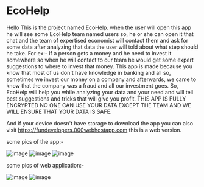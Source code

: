 # EcoHelp
Hello This is the project named EcoHelp. 
when the user will open this app he will see some EcoHelp team named users so, he or she can open it that chat and the team of expertised economist will contact them and ask for some data after analyzing that data the user will told about what step should he take. For ex:- If a person gets a money and he need to invest it somewhere so when he will contact to our team he would get some expert suggestions to where to invest that money.
This app is made because you know that most of us don't have knowledge in banking and all so, sometimes we invest our money on a company and afterwards, we came to know that the company was a fraud and all our investment goes.
So, EcoHelp will help you while analyzing your data and your need and will tell best suggestions and tricks that will give you profit.
THIS APP IS FULLY ENCRYPTED NO ONE CAN USE YOUR DATA EXCEPT THE TEAM AND WE WILL ENSURE THAT YOUR DATA IS SAFE.



And if your device doesn't have storage to download the app you can also visit https://fundevelopers.000webhostapp.com this is a web version. 

some pics of the app:- 

![image](https://user-images.githubusercontent.com/88923965/136646932-2d906b98-ed04-4149-87e3-c363ac820b11.png)
![image](https://user-images.githubusercontent.com/88923965/136646944-c3c8ab2a-72be-46f4-9e00-cd27a5c1763a.png)
![image](https://user-images.githubusercontent.com/88923965/136646946-fd23de90-2e07-404c-b700-f4b6f77ee01d.png)

some pics of web application:-

![image](https://user-images.githubusercontent.com/88923965/136646993-f2c76e6a-2d71-4f1b-b92c-66f8222cd96a.png)
![image](https://user-images.githubusercontent.com/88923965/136647017-053ac79f-78c9-4a64-af27-95af8033ac98.png)
